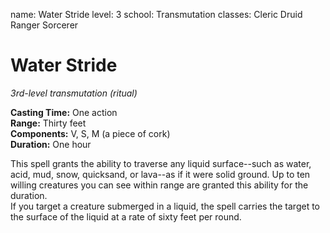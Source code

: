 name: Water Stride
level: 3
school: Transmutation
classes: Cleric
         Druid
         Ranger
         Sorcerer

# Water Stride 
_3rd-level transmutation (ritual)_ 

**Casting Time:** One action   
**Range:** Thirty feet    
**Components:** V, S, M (a piece of cork)    
**Duration:** One hour    

This spell grants the ability to traverse any liquid surface--such as water, acid, mud, snow, quicksand, or lava--as if it were solid ground. Up to ten willing creatures you can see within range are granted this ability for the duration.    
If you target a creature submerged in a liquid, the spell carries the target to the surface of the liquid at a rate of sixty feet per round. 
